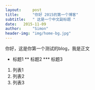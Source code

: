 ```yaml
---
layout:     post
title:      "你好 2015的第一个博客"
subtitle:   " 这是一个中文副标题 "
date:   2015-11-09
author:     "Simon"
header-img: "img/home-bg.jpg"
---
```



你好，这是你第一个测试的blog，我是正文
* 标题1
** 标题2
*** 标题3
1. 列表1
2. 列表2
3. 列表3



